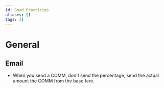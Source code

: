 ```yaml
---
id: Good Practicies
aliases: []
tags: []
---
```


# General

## Email

- When you send a COMM, don't send the percentage, send the actual amount the COMM from the base fare.
